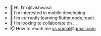 - 👋 Hi, I’m @vishwasri
- 👀 I’m interested in mobile developing
- 🌱 I’m currently learning flutter,node,react
- 💞️ I’m looking to collaborate on ...
- 📫 How to reach me vs.srimal@gmail.com

<!---
vishwasri/vishwasri is a ✨ special ✨ repository because its `README.md` (this file) appears on your GitHub profile.
You can click the Preview link to take a look at your changes.
--->
